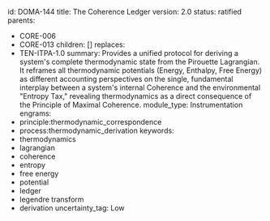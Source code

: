 id: DOMA-144
title: The Coherence Ledger
version: 2.0
status: ratified
parents:
- CORE-006
- CORE-013
children: []
replaces:
- TEN-ITPA-1.0
summary: Provides a unified protocol for deriving a system's complete thermodynamic
  state from the Pirouette Lagrangian. It reframes all thermodynamic potentials (Energy,
  Enthalpy, Free Energy) as different accounting perspectives on the single, fundamental
  interplay between a system's internal Coherence and the environmental "Entropy Tax,"
  revealing thermodynamics as a direct consequence of the Principle of Maximal Coherence.
module_type: Instrumentation
engrams:
- principle:thermodynamic_correspondence
- process:thermodynamic_derivation
keywords:
- thermodynamics
- lagrangian
- coherence
- entropy
- free energy
- potential
- ledger
- legendre transform
- derivation
uncertainty_tag: Low